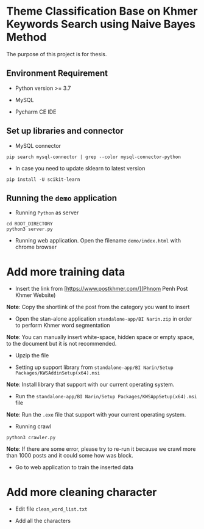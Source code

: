 # Theme Classification Base on Khmer Keywords Search using Naive Bayes Method

The purpose of this project is for thesis.

## Environment Requirement

* Python version >= 3.7

* MySQL

* Pycharm CE IDE

## Set up libraries and connector

* MySQL connector
```
pip search mysql-connector | grep --color mysql-connector-python
```

* In case you need to update sklearn to latest version
```
pip install -U scikit-learn
```

## Running the `demo` application

* Running `Python` as server
```
cd ROOT_DIRECTORY
python3 server.py
```

* Running web application. Open the filename `demo/index.html` with chrome browser

# Add more training data

* Insert the link from [https://www.postkhmer.com/](Phnom Penh Post Khmer Website)

__Note__: Copy the shortlink of the post from the category you want to insert

* Open the stan-alone application `standalone-app/BI Narin.zip` in order to perform Khmer word segmentation

__Note__: You can manually insert white-space, hidden space or empty space, to the document but it is not recommended.

* Upzip the file

* Setting up support library from `standalone-app/BI Narin/Setup Packages/KWSAddinSetup(x64).msi`

__Note__: Install library that support with our current operating system.

* Run the `standalone-app/BI Narin/Setup Packages/KWSAppSetup(x64).msi` file

__Note__: Run the `.exe` file that support with your current operating system.

* Running crawl
```
python3 crawler.py
```

__Note__: If there are some error, please try to re-run it because we crawl more than 1000 posts and it could some how was block.

* Go to web application to train the inserted data

# Add more cleaning character

* Edit file `clean_word_list.txt`

* Add all the characters